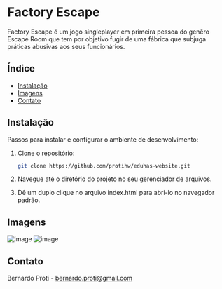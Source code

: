 # Factory Escape

Factory Escape é um jogo singleplayer em primeira pessoa do genêro Escape Room que tem por objetivo fugir de uma fábrica que subjuga práticas abusivas aos seus funcionários.

## Índice

- [Instalação](#instalação)
- [Imagens](#uso)
- [Contato](#contato)

## Instalação

Passos para instalar e configurar o ambiente de desenvolvimento:

1. Clone o repositório:
    ```sh
    git clone https://github.com/protihw/eduhas-website.git
    ```
2. Navegue até o diretório do projeto no seu gerenciador de arquivos.
   
3. Dê um duplo clique no arquivo index.html para abri-lo no navegador padrão.

## Imagens
![image](https://github.com/protihw/eduhas-website/assets/69305991/f3e399ef-cdb6-4a68-9f16-6a276429c2de)
![image](https://github.com/protihw/eduhas-website/assets/69305991/48b2e9e9-7015-4076-9e1c-2581420ec77d)

## Contato

Bernardo Proti - bernardo.proti@gmail.com

